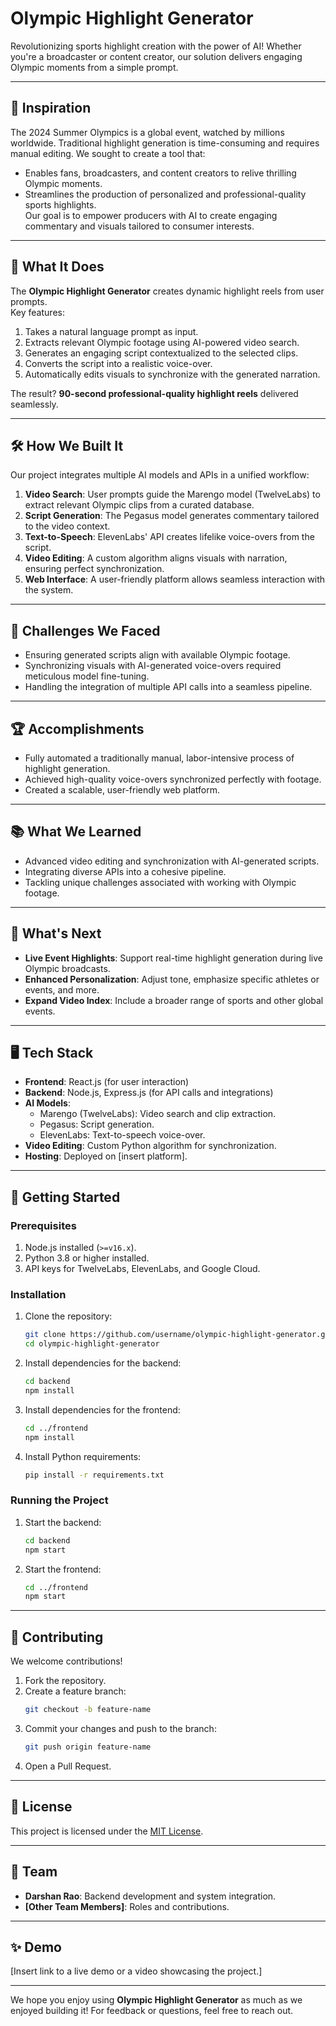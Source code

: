 
# Olympic Highlight Generator

Revolutionizing sports highlight creation with the power of AI! Whether you're a broadcaster or content creator, our solution delivers engaging Olympic moments from a simple prompt. 

---

## 🌟 Inspiration

The 2024 Summer Olympics is a global event, watched by millions worldwide. Traditional highlight generation is time-consuming and requires manual editing. We sought to create a tool that:  
- Enables fans, broadcasters, and content creators to relive thrilling Olympic moments.  
- Streamlines the production of personalized and professional-quality sports highlights.  
Our goal is to empower producers with AI to create engaging commentary and visuals tailored to consumer interests.

---

## 🎯 What It Does

The **Olympic Highlight Generator** creates dynamic highlight reels from user prompts.  
Key features:  
1. Takes a natural language prompt as input.  
2. Extracts relevant Olympic footage using AI-powered video search.  
3. Generates an engaging script contextualized to the selected clips.  
4. Converts the script into a realistic voice-over.  
5. Automatically edits visuals to synchronize with the generated narration.  

The result? **90-second professional-quality highlight reels** delivered seamlessly.  

---

## 🛠️ How We Built It

Our project integrates multiple AI models and APIs in a unified workflow:  
1. **Video Search**: User prompts guide the Marengo model (TwelveLabs) to extract relevant Olympic clips from a curated database.  
2. **Script Generation**: The Pegasus model generates commentary tailored to the video context.  
3. **Text-to-Speech**: ElevenLabs' API creates lifelike voice-overs from the script.  
4. **Video Editing**: A custom algorithm aligns visuals with narration, ensuring perfect synchronization.  
5. **Web Interface**: A user-friendly platform allows seamless interaction with the system.  

---

## 🚧 Challenges We Faced

- Ensuring generated scripts align with available Olympic footage.  
- Synchronizing visuals with AI-generated voice-overs required meticulous model fine-tuning.  
- Handling the integration of multiple API calls into a seamless pipeline.  

---

## 🏆 Accomplishments

- Fully automated a traditionally manual, labor-intensive process of highlight generation.  
- Achieved high-quality voice-overs synchronized perfectly with footage.  
- Created a scalable, user-friendly web platform.  

---

## 📚 What We Learned

- Advanced video editing and synchronization with AI-generated scripts.  
- Integrating diverse APIs into a cohesive pipeline.  
- Tackling unique challenges associated with working with Olympic footage.  

---

## 🚀 What's Next

- **Live Event Highlights**: Support real-time highlight generation during live Olympic broadcasts.  
- **Enhanced Personalization**: Adjust tone, emphasize specific athletes or events, and more.  
- **Expand Video Index**: Include a broader range of sports and other global events.  

---

## 🖥️ Tech Stack

- **Frontend**: React.js (for user interaction)  
- **Backend**: Node.js, Express.js (for API calls and integrations)  
- **AI Models**:  
  - Marengo (TwelveLabs): Video search and clip extraction.  
  - Pegasus: Script generation.  
  - ElevenLabs: Text-to-speech voice-over.  
- **Video Editing**: Custom Python algorithm for synchronization.  
- **Hosting**: Deployed on [insert platform].  

---

## 🚀 Getting Started

### Prerequisites
1. Node.js installed (`>=v16.x`).  
2. Python 3.8 or higher installed.  
3. API keys for TwelveLabs, ElevenLabs, and Google Cloud.  

### Installation  
1. Clone the repository:  
   ```bash
   git clone https://github.com/username/olympic-highlight-generator.git
   cd olympic-highlight-generator
   ```  
2. Install dependencies for the backend:  
   ```bash
   cd backend
   npm install
   ```  
3. Install dependencies for the frontend:  
   ```bash
   cd ../frontend
   npm install
   ```  
4. Install Python requirements:  
   ```bash
   pip install -r requirements.txt
   ```  

### Running the Project  
1. Start the backend:  
   ```bash
   cd backend
   npm start
   ```  
2. Start the frontend:  
   ```bash
   cd ../frontend
   npm start
   ```  

---

## 🤝 Contributing

We welcome contributions!  
1. Fork the repository.  
2. Create a feature branch:  
   ```bash
   git checkout -b feature-name
   ```  
3. Commit your changes and push to the branch:  
   ```bash
   git push origin feature-name
   ```  
4. Open a Pull Request.  

---

## 📜 License

This project is licensed under the [MIT License](LICENSE).  

---

## 🏅 Team

- **Darshan Rao**: Backend development and system integration.  
- **[Other Team Members]**: Roles and contributions.  

---

## ✨ Demo

[Insert link to a live demo or a video showcasing the project.]  

---

We hope you enjoy using **Olympic Highlight Generator** as much as we enjoyed building it! For feedback or questions, feel free to reach out.  
